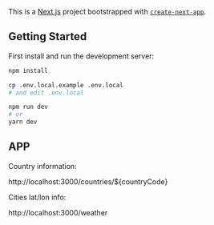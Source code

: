 This is a [Next.js](https://nextjs.org/) project bootstrapped with [`create-next-app`](https://github.com/vercel/next.js/tree/canary/packages/create-next-app).

## Getting Started

First install and run the development server:

```bash
npm install

cp .env.local.example .env.local
# and edit .env.local

npm run dev
# or
yarn dev
```

## APP

Country information:

http://localhost:3000/countries/${countryCode}

Cities lat/lon info:

http://localhost:3000/weather

